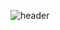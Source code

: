![header](https://capsule-render.vercel.app/api?type=waving&text=Code%20Installation%20Instructions&animation=fadeIn&color=gradient&fontColor=000000&customColorList=2&height=150&fontSize=50)
